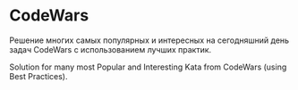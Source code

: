 # CodeWars
Решение многих самых популярных и интересных на сегодняшний день задач CodeWars с использованием лучших практик. 

Solution for many most Popular and Interesting Kata from CodeWars (using Best Practices).
